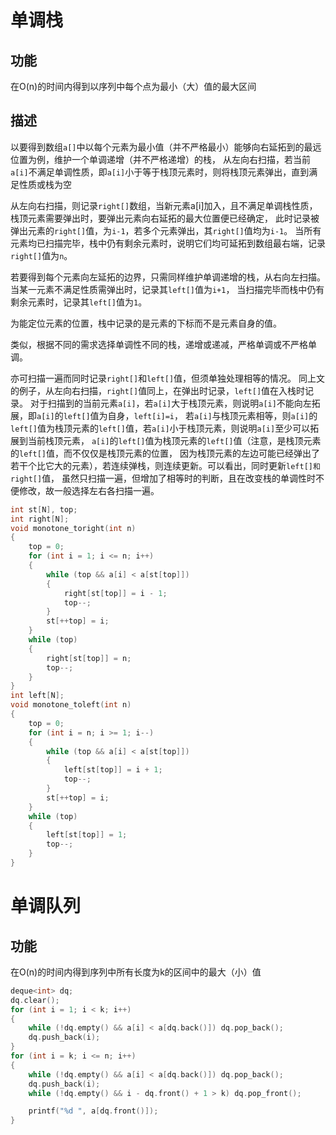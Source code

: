 # 单调栈 #

## 功能 ##
在O(n)的时间内得到以序列中每个点为最小（大）值的最大区间

## 描述 ##
以要得到数组`a[]`中以每个元素为最小值（并不严格最小）能够向右延拓到的最远位置为例，维护一个单调递增（并不严格递增）的栈，
从左向右扫描，若当前`a[i]`不满足单调性质，即`a[i]`小于等于栈顶元素时，则将栈顶元素弹出，直到满足性质或栈为空

从左向右扫描，则记录`right[]`数组，当新元素a[i]加入，且不满足单调栈性质，栈顶元素需要弹出时，要弹出元素向右延拓的最大位置便已经确定，
此时记录被弹出元素的`right[]`值，为`i-1`，若多个元素弹出，其`right[]`值均为`i-1`。
当所有元素均已扫描完毕，栈中仍有剩余元素时，说明它们均可延拓到数组最右端，记录`right[]`值为`n`。

若要得到每个元素向左延拓的边界，只需同样维护单调递增的栈，从右向左扫描。当某一元素不满足性质需弹出时，记录其`left[]`值为`i+1`，
当扫描完毕而栈中仍有剩余元素时，记录其`left[]`值为`1`。

为能定位元素的位置，栈中记录的是元素的下标而不是元素自身的值。

类似，根据不同的需求选择单调性不同的栈，递增或递减，严格单调或不严格单调。

亦可扫描一遍而同时记录`right[]`和`left[]`值，但须单独处理相等的情况。
同上文的例子，从左向右扫描，`right[]`值同上，在弹出时记录，`left[]`值在入栈时记录。
对于扫描到的当前元素`a[i]`，若`a[i]`大于栈顶元素，则说明`a[i]`不能向左拓展，即`a[i]`的`left[]`值为自身，`left[i]=i`，
若`a[i]`与栈顶元素相等，则`a[i]`的`left[]`值为栈顶元素的`left[]`值，若`a[i]`小于栈顶元素，则说明`a[i]`至少可以拓展到当前栈顶元素，
`a[i]`的`left[]`值为栈顶元素的`left[]`值（注意，是栈顶元素的`left[]`值，而不仅仅是栈顶元素的位置，
因为栈顶元素的左边可能已经弹出了若干个比它大的元素），若连续弹栈，则连续更新。可以看出，同时更新`left[]和right[]`值，
虽然只扫描一遍，但增加了相等时的判断，且在改变栈的单调性时不便修改，故一般选择左右各扫描一遍。

```C++
int st[N], top;
int right[N];
void monotone_toright(int n)
{
	top = 0;
	for (int i = 1; i <= n; i++)
	{
		while (top && a[i] < a[st[top]])
		{
			right[st[top]] = i - 1;
			top--;
		}
		st[++top] = i;
	}
	while (top)
	{
		right[st[top]] = n;
		top--;
	}
}
int left[N];
void monotone_toleft(int n)
{
	top = 0;
	for (int i = n; i >= 1; i--)
	{
		while (top && a[i] < a[st[top]])
		{
			left[st[top]] = i + 1;
			top--;
		}
		st[++top] = i;
	}
	while (top)
	{
		left[st[top]] = 1;
		top--;
	}
}
```

# 单调队列 #

## 功能 ##
在O(n)的时间内得到序列中所有长度为k的区间中的最大（小）值

```C++
deque<int> dq;
dq.clear();
for (int i = 1; i < k; i++)
{
	while (!dq.empty() && a[i] < a[dq.back()]) dq.pop_back();
	dq.push_back(i);
}
for (int i = k; i <= n; i++)
{
	while (!dq.empty() && a[i] < a[dq.back()]) dq.pop_back();
	dq.push_back(i);
	while (!dq.empty() && i - dq.front() + 1 > k) dq.pop_front();

	printf("%d ", a[dq.front()]);
}
```